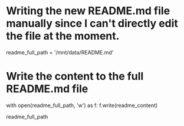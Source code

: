 # Writing the new README.md file manually since I can't directly edit the file at the moment.

readme_full_path = '/mnt/data/README.md'

# Write the content to the full README.md file
with open(readme_full_path, 'w') as f:
    f.write(readme_content)

readme_full_path
